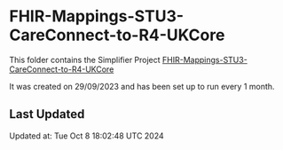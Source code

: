 # FHIR-Mappings-STU3-CareConnect-to-R4-UKCore
This folder contains the Simplifier Project [FHIR-Mappings-STU3-CareConnect-to-R4-UKCore](https://simplifier.net/fhir-mappings-stu3-careconnect-to-r4-ukcore)

It was created on 29/09/2023 and has been set up to run every 1 month.

## Last Updated

Updated at: Tue Oct  8 18:02:48 UTC 2024
